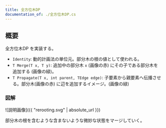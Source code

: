 ```yaml
---
title: 全方位木DP
documentation_of: ./全方位木DP.cs
---
```


## 概要

全方位木DP を実装する。

- `Identity`: 動的計画法の単位元。部分木の根の値として使われる。
- `T Merge(T x, T y)`: 追加中の部分木 `x` (画像の赤) にその子である部分木を追加する (画像の緑)。
- `T Propagate(T x, int parent, TEdge edge)`: 子要素から親要素へ伝播させる。部分木(画像の赤) に辺を追加するイメージ。(画像の緑)

### 図解

![説明画像]({{ "rerooting.svg" | absolute_url }})

部分木の根を含むような含まないような微妙な状態をマージしていく。